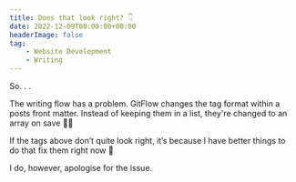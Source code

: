 ```yaml
---
title: Does that look right? 👇
date: 2022-12-09T00:00:00+00:00
headerImage: false
tag: 
    - Website Development
    - Writing
---
```


So. . . 

The writing flow has a problem. GitFlow changes the tag format within a posts front matter. Instead of keeping them in a list, they're changed to an array on save 🤷‍♀️

If the tags above don’t quite look right, it’s because I have better things to do that fix them right now 🤣

I do, however, apologise for the issue.
